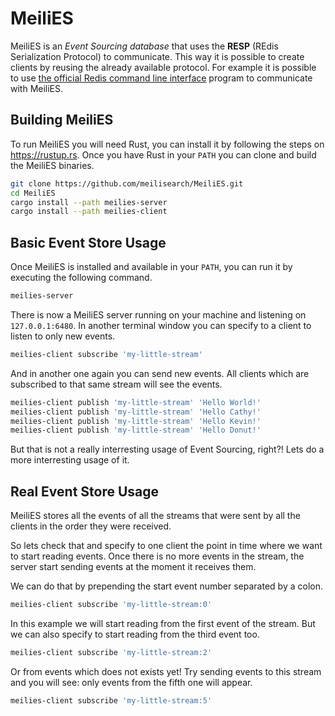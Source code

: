 # MeiliES

MeiliES is an _Event Sourcing database_ that uses the **RESP** (REdis Serialization Protocol) to communicate.
This way it is possible to create clients by reusing the already available protocol.
For example it is possible to use [the official Redis command line interface] program to communicate with MeiliES.

## Building MeiliES

To run MeiliES you will need Rust, you can install it by following the steps on https://rustup.rs.
Once you have Rust in your `PATH` you can clone and build the MeiliES binaries.

```bash
git clone https://github.com/meilisearch/MeiliES.git
cd MeiliES
cargo install --path meilies-server
cargo install --path meilies-client
```

## Basic Event Store Usage

Once MeiliES is installed and available in your `PATH`, you can run it by executing the following command.

```bash
meilies-server
```

There is now a MeiliES server running on your machine and listening on `127.0.0.1:6480`.
In another terminal window you can specify to a client to listen to only new events.

```bash
meilies-client subscribe 'my-little-stream'
```

And in another one again you can send new events.
All clients which are subscribed to that same stream will see the events.

```bash
meilies-client publish 'my-little-stream' 'Hello World!'
meilies-client publish 'my-little-stream' 'Hello Cathy!'
meilies-client publish 'my-little-stream' 'Hello Kevin!'
meilies-client publish 'my-little-stream' 'Hello Donut!'
```

But that is not a really interresting usage of Event Sourcing, right?!
Lets do a more interresting usage of it.

## Real Event Store Usage

MeiliES stores all the events of all the streams that were sent by all the clients in the order they were received.

So lets check that and specify to one client the point in time where we want to start reading events.
Once there is no more events in the stream, the server start sending events at the moment it receives them.

We can do that by prepending the start event number separated by a colon.

```bash
meilies-client subscribe 'my-little-stream:0'
```

In this example we will start reading from the first event of the stream.
But we can also specify to start reading from the third event too.

```bash
meilies-client subscribe 'my-little-stream:2'
```

Or from events which does not exists yet!
Try sending events to this stream and you will see: only events from the fifth one will appear.

```bash
meilies-client subscribe 'my-little-stream:5'
```

[the official Redis command line interface]: https://redis.io/topics/rediscli
